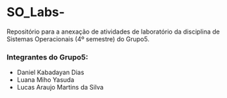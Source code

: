 # SO_Labs-
Repositório para a anexação de atividades de laboratório da disciplina de Sistemas Operacionais (4º semestre) do Grupo5.

### Integrantes do Grupo5:
- Daniel Kabadayan Dias
- Luana Miho Yasuda
- Lucas Araujo Martins da Silva
